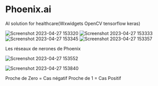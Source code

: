 # Phoenix.ai
AI solution for healthcare(Wxwidgets OpenCV tensorflow keras)

![Screenshot 2023-04-27 153320](https://user-images.githubusercontent.com/64170643/234912890-85fc0dd0-a2e0-42c9-8797-19afc521a46a.png)
![Screenshot 2023-04-27 153333](https://user-images.githubusercontent.com/64170643/234912903-1687456a-4a3b-425c-89ea-428a02c69bc4.png)
![Screenshot 2023-04-27 153345](https://user-images.githubusercontent.com/64170643/234912922-9b5908d4-f16e-4d40-9235-87c8e19bf083.png)
![Screenshot 2023-04-27 153357](https://user-images.githubusercontent.com/64170643/234912932-001dc85b-f412-49ad-b0dd-e9f0e118f8b0.png)

Les réseaux de nerones de Phoenix

![Screenshot 2023-04-27 153552](https://user-images.githubusercontent.com/64170643/234913828-ed0398e3-4dc0-46d9-ab5e-64afcee327dc.png)

![Screenshot 2023-04-27 153840](https://user-images.githubusercontent.com/64170643/234914157-51fadee2-719c-489e-8f41-137b8156f021.png)


Proche de Zero = Cas négatif
Proche de 1 = Cas Positif
